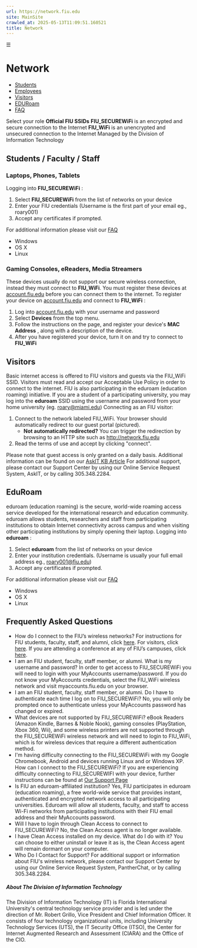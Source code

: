 ```yaml
---
url: https://network.fiu.edu
site: MainSite
crawled_at: 2025-05-13T11:09:51.160521
title: Network
---
```


☰
# Network
  * [Students](https://network.fiu.edu/#sfs)
  * [Employees](https://network.fiu.edu/#sfs)
  * [Visitors](https://network.fiu.edu/#visitors)
  * [EDURoam](https://network.fiu.edu/#eduroam)
  * [FAQ](https://network.fiu.edu/#faq)


Select your role
**Official FIU SSIDs**
**FIU_SECUREWiFi** is an encrypted and secure connection to the Internet
**FIU_WiFi** is an unencrypted and unsecured connection to the Internet
Managed by the Division of Information Technology
## Students / Faculty / Staff
### Laptops, Phones, Tablets
Logging into **FIU_SECUREWiFi** :
  1. Select **FIU_SECUREWiFi** from the list of networks on your device
  2. Enter your FIU credentials (Username is the first part of your email eg., roary001)
  3. Accept any certificates if prompted.


For additional information please visit our [FAQ](https://network.fiu.edu/#faq)
  * Windows
  * OS X
  * Linux


### Gaming Consoles, eReaders, Media Streamers
These devices usually do not support our secure wireless connection, instead they must connect to **FIU_WiFi**. You must register these devices at [account.fiu.edu](https://account.fiu.edu) before you can connect them to the internet.
To register your device on [account.fiu.edu](https://account.fiu.edu) and connect to **FIU_WiFi** :
  1. Log into [account.fiu.edu](https://account.fiu.edu) with your username and password
  2. Select **Devices** from the top menu.
  3. Follow the instructions on the page, and register your device's **MAC Address** , along with a description of the device.
  4. After you have registered your device, turn it on and try to connect to **FIU_WiFi**


## Visitors
Basic internet access is offered to FIU visitors and guests via the FIU_WiFi SSID. Visitors must read and accept our Acceptable Use Policy in order to connect to the internet. 
FIU is also participating in the eduroam (education roaming) initiative. If you are a student of a participating university, you may log into the **eduroam** SSID using the username and password from your home university (eg. roary@miami.edu)
Connecting as an FIU visitor:
  1. Connect to the network labeled FIU_WiFi. Your browser should automatically redirect to our guest portal (pictured).
     * **Not automatically redirected?** You can trigger the redirection by browsing to an HTTP site such as <http://network.fiu.edu>
  2. Read the terms of use and accept by clicking "connect".


Please note that guest access is only granted on a daily basis. Additional information can be found on our [AskIT KB Article](https://fiu.service-now.com/sp?id=kb_article&sys_id=c0e18960dbe6670419f173921f9619b9)
For additional support, please contact our Support Center by using our Online Service Request System, AskIT, or by calling 305.348.2284.
## EduRoam
eduroam (education roaming) is the secure, world-wide roaming access service developed for the international research and education community. eduroam allows students, researchers and staff from participating institutions to obtain Internet connectivity across campus and when visiting other participating institutions by simply opening their laptop.
Logging into **eduroam** :
  1. Select **eduroam** from the list of networks on your device
  2. Enter your institution credentials. (Username is usually your full email address eg., roary001@fiu.edu)
  3. Accept any certificates if prompted.


For additional information please visit our [FAQ](https://network.fiu.edu/#faq)
  * Windows
  * OS X
  * Linux


## Frequently Asked Questions
  * How do I connect to the FIU’s wireless networks?
For instructions for FIU students, faculty, staff, and alumni, click [here](https://network.fiu.edu/#sfs).
For visitors, click [here](https://network.fiu.edu/#visitors).
If you are attending a conference at any of FIU’s campuses, click [here](https://network.fiu.edu/#visitors).
  * I am an FIU student, faculty, staff member, or alumni. What is my username and password?
In order to get access to FIU_SECUREWiFi you will need to login with your MyAccounts username/password. If you do not know your MyAccounts credentials, select the FIU_WiFi wireless network and visit myaccounts.fiu.edu on your browser.
  * I am an FIU student, faculty, staff member, or alumni. Do I have to authenticate each time I log on to FIU_SECUREWiFi?
No, you will only be prompted once to authenticate unless your MyAccounts password has changed or expired.
  * What devices are not supported by FIU_SECUREWiFi? 
eBook Readers (Amazon Kindle, Barnes & Noble Nook), gaming consoles (PlayStation, Xbox 360, Wii), and some wireless printers are not supported through the FIU_SECUREWiFi wireless network and will need to login to FIU_WiFi, which is for wireless devices that require a different authentication method.
  * I'm having difficulty connecting to the FIU_SECUREWiFi with my Google Chromebook, Android and devices running Linux and or Windows XP. How can I connect to the FIU_SECUREWiFi?
If you are experiencing difficulty connecting to FIU_SECUREWIFI with your device, further instructions can be found at [Our Support Page](https://network.fiu.edu/support)
  * Is FIU an eduroam-affiliated institution? 
Yes, FIU participates in eduroam (education roaming), a free world-wide service that provides instant, authenticated and encrypted network access to all participating universities. Eduroam will allow all students, faculty, and staff to access Wi-Fi networks from participating institutions with their FIU email address and their MyAccounts password. 
  * Will I have to login through Clean Access to connect to FIU_SECUREWiFi?
No, the Clean Access agent is no longer available.
  * I have Clean Access installed on my device. What do I do with it?
You can choose to either uninstall or leave it as is, the Clean Access agent will remain dormant on your computer.
  * Who Do I Contact for Support?
For additional support or information about FIU's wireless network, please contact our Support Center by using our Online Service Request System, PantherChat, or by calling 305.348.2284.


##### About The Division of Information Technology
The Division of Information Technology (IT) is Florida International University's central technology service provider and is led under the direction of Mr. Robert Grillo, Vice President and Chief Information Officer. It consists of four technology organizational units, including University Technology Services (UTS), the IT Security Office (ITSO), the Center for Internet Augmented Research and Assessment (CIARA) and the Office of the CIO.
